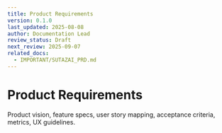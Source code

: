 ```yaml
---
title: Product Requirements
version: 0.1.0
last_updated: 2025-08-08
author: Documentation Lead
review_status: Draft
next_review: 2025-09-07
related_docs:
  - IMPORTANT/SUTAZAI_PRD.md
---
```


# Product Requirements

Product vision, feature specs, user story mapping, acceptance criteria, metrics, UX guidelines.

